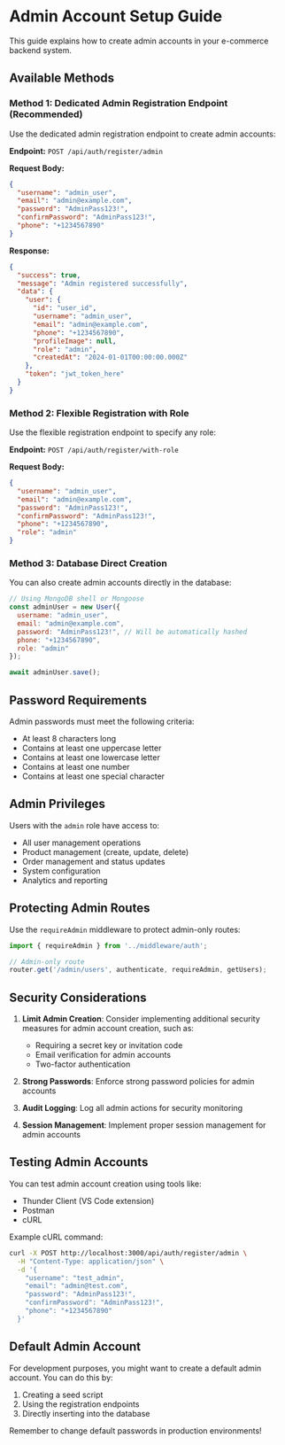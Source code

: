 # Admin Account Setup Guide

This guide explains how to create admin accounts in your e-commerce backend system.

## Available Methods

### Method 1: Dedicated Admin Registration Endpoint (Recommended)

Use the dedicated admin registration endpoint to create admin accounts:

**Endpoint:** `POST /api/auth/register/admin`

**Request Body:**
```json
{
  "username": "admin_user",
  "email": "admin@example.com",
  "password": "AdminPass123!",
  "confirmPassword": "AdminPass123!",
  "phone": "+1234567890"
}
```

**Response:**
```json
{
  "success": true,
  "message": "Admin registered successfully",
  "data": {
    "user": {
      "id": "user_id",
      "username": "admin_user",
      "email": "admin@example.com",
      "phone": "+1234567890",
      "profileImage": null,
      "role": "admin",
      "createdAt": "2024-01-01T00:00:00.000Z"
    },
    "token": "jwt_token_here"
  }
}
```

### Method 2: Flexible Registration with Role

Use the flexible registration endpoint to specify any role:

**Endpoint:** `POST /api/auth/register/with-role`

**Request Body:**
```json
{
  "username": "admin_user",
  "email": "admin@example.com",
  "password": "AdminPass123!",
  "confirmPassword": "AdminPass123!",
  "phone": "+1234567890",
  "role": "admin"
}
```

### Method 3: Database Direct Creation

You can also create admin accounts directly in the database:

```javascript
// Using MongoDB shell or Mongoose
const adminUser = new User({
  username: "admin_user",
  email: "admin@example.com",
  password: "AdminPass123!", // Will be automatically hashed
  phone: "+1234567890",
  role: "admin"
});

await adminUser.save();
```

## Password Requirements

Admin passwords must meet the following criteria:
- At least 8 characters long
- Contains at least one uppercase letter
- Contains at least one lowercase letter
- Contains at least one number
- Contains at least one special character

## Admin Privileges

Users with the `admin` role have access to:
- All user management operations
- Product management (create, update, delete)
- Order management and status updates
- System configuration
- Analytics and reporting

## Protecting Admin Routes

Use the `requireAdmin` middleware to protect admin-only routes:

```typescript
import { requireAdmin } from '../middleware/auth';

// Admin-only route
router.get('/admin/users', authenticate, requireAdmin, getUsers);
```

## Security Considerations

1. **Limit Admin Creation**: Consider implementing additional security measures for admin account creation, such as:
   - Requiring a secret key or invitation code
   - Email verification for admin accounts
   - Two-factor authentication

2. **Strong Passwords**: Enforce strong password policies for admin accounts

3. **Audit Logging**: Log all admin actions for security monitoring

4. **Session Management**: Implement proper session management for admin accounts

## Testing Admin Accounts

You can test admin account creation using tools like:
- Thunder Client (VS Code extension)
- Postman
- cURL

Example cURL command:
```bash
curl -X POST http://localhost:3000/api/auth/register/admin \
  -H "Content-Type: application/json" \
  -d '{
    "username": "test_admin",
    "email": "admin@test.com",
    "password": "AdminPass123!",
    "confirmPassword": "AdminPass123!",
    "phone": "+1234567890"
  }'
```

## Default Admin Account

For development purposes, you might want to create a default admin account. You can do this by:

1. Creating a seed script
2. Using the registration endpoints
3. Directly inserting into the database

Remember to change default passwords in production environments!
